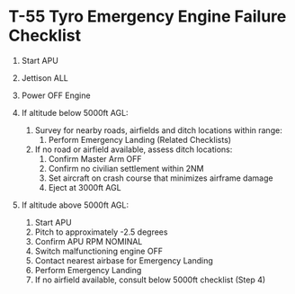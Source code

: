 # T-55 Tyro Emergency Engine Failure Checklist

1. Start APU
2. Jettison ALL
3. Power OFF Engine
4. If altitude below 5000ft AGL:
   1. Survey for nearby roads, airfields and ditch locations within range:
      1. Perform Emergency Landing (Related Checklists)
   2. If no road or airfield available, assess ditch locations:
      1. Confirm Master Arm OFF
      2. Confirm no civilian settlement within 2NM
      3. Set aircraft on crash course that minimizes airframe damage
      4. Eject at 3000ft AGL

5. If altitude above 5000ft AGL:
   1. Start APU
   2. Pitch to approximately -2.5 degrees
   3. Confirm APU RPM NOMINAL
   4. Switch malfunctioning engine OFF
   5. Contact nearest airbase for Emergency Landing
   6. Perform Emergency Landing
   7. If no airfield available, consult below 5000ft checklist (Step 4)

